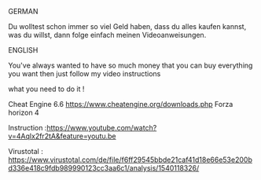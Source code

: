 GERMAN

Du wolltest schon immer so viel Geld haben, dass du alles kaufen kannst, was du willst, dann folge einfach meinen Videoanweisungen. 

ENGLISH

You've always wanted to have so much money that you can buy everything you want then just follow my video instructions


what you need to do it !

Cheat Engine 6.6 https://www.cheatengine.org/downloads.php
Forza horizon 4 

Instruction :https://www.youtube.com/watch?v=4Aqlx2fr2tA&feature=youtu.be

Virustotal : https://www.virustotal.com/de/file/f6ff29545bbde21caf41d18e66e53e200bd336e418c9fdb989990123cc3aa6c1/analysis/1540118326/

